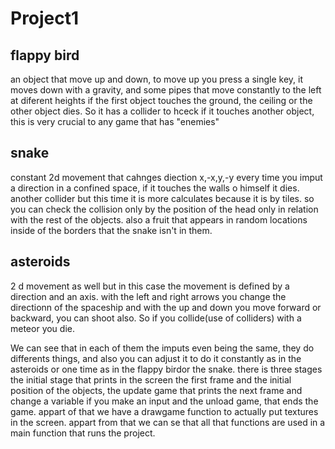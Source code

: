 # Project1


## flappy bird

an object that move up and down, to move up you press a single key, it moves down with a gravity, and some pipes that move constantly to the left at diferent heights if the first object touches the ground, the ceiling or the other object dies. So it has a collider to hceck if it touches another object, this is very crucial to any game that has "enemies"

## snake 
constant 2d movement that cahnges diection x,-x,y,-y every time you imput a direction in a confined space, if it touches the walls o himself it dies. another collider but this time it is more calculates because it is by tiles. so you can check the collision only by the position of the head only in relation with the rest of the objects. also a fruit that appears in random locations inside of the borders that the snake isn't in them. 

## asteroids 
2 d movement as well but in this case the movement is defined by a direction and an axis. with the left and right arrows you change the directionn of the spaceship and with the up and down you move forward or backward, you can shoot also. So if you collide(use of colliders) with a meteor you die. 

We can see that in each of them the imputs even being the same, they do differents things, and also you can adjust it to do it constantly as in the asteroids or one time as in the flappy birdor the snake. there is three stages the initial stage that prints in the screen the first frame and the initial position of the objects, the  update game that prints the next frame and change a variable if you make an input and the unload game, that ends the game. appart of that we have a drawgame function to actually put textures in the screen. appart from that we can se that all that functions are used in a main function that runs the project. 
